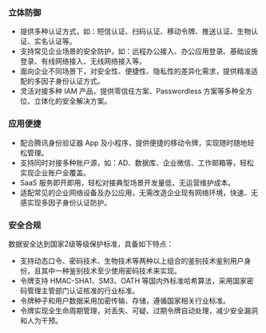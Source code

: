 ### 立体防御
- 提供多种认证方式，如：短信认证、扫码认证、移动令牌、推送认证、生物认证、实名认证等。
- 支持常见企业场景的安全防护，如：远程办公接入、办公应用登录、基础设施登录、有线网络接入、无线网络接入等。
- 面向企业不同场景下，对安全性、便捷性、隐私性的差异化需求，提供精准适配的多因子身份认证方式。
- 灵活对接多种 IAM 产品，提供零信任方案、Passwordless 方案等多种全方位、立体化的安全解决方案。

### 应用便捷
- 配合腾讯身份验证器 App 及小程序，提供便捷的移动令牌，实现随时随地轻松管理。
- 支持同时对接多种账户源，如：AD、数据库、企业微信、工作邮箱等，轻松实现企业账户全覆盖。
- SaaS 服务即开即用，轻松对接典型场景开发量低，无运营维护成本。
- 适配常见的企业网络设备及办公应用，无需改造企业现有网络环境，快速、无感实现多因子身份认证防护。

### 安全合规
数据安全达到国家2级等级保护标准，具备如下特点：
- 支持动态口令、密码技术、生物技术等两种以上组合的鉴别技术鉴别用户身份，且其中一种鉴别技术至少使用密码技术来实现。
- 令牌支持 HMAC-SHA1、SM3、OATH 等国内外标准哈希算法，采用国家密码管理主管部门认证核准的行业标准。
- 令牌种子和用户数据采用加密传输、存储，遵循国家相关行业标准。
- 令牌实现全生命周期管理，对丢失、可疑、过期令牌自动处理，减少安全漏洞和人为干预。
